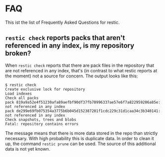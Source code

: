 FAQ
===

This ist the list of Frequently Asked Questions for restic.

`restic check` reports packs that aren't referenced in any index, is my repository broken?
------------------------------------------------------------------------------------------

When `restic check` reports that there are pack files in the repository that are not referenced in any index, that's (in contrast to what restic reports at the moment) not a source for concern. The output looks like this:

    $ restic check
    Create exclusive lock for repository
    Load indexes
    Check all packs
    pack 819a9a52e4f51230afa89aefbf90df37fb70996337ae57e6f7a822959206a85e: not referenced in any index
    pack de299e69fb075354a3775b6b045d152387201f1cdc229c31d1caa34c3b340141: not referenced in any index
    Check snapshots, trees and blobs
    Fatal: repository contains errors

The message means that there is more data stored in the repo than strictly necessary. With high probability this is duplicate data. In order to clean it up, the command `restic prune` can be used. The source of this additional data is not yet known.
